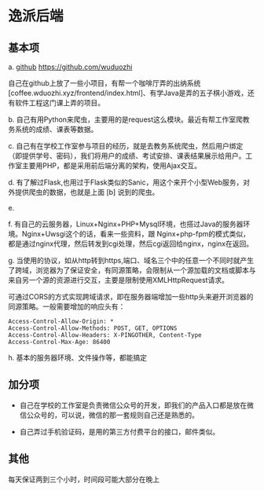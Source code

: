# 逸派后端

## 基本项

a. [github](https://github.com/wuduozhi) https://github.com/wuduozhi

自己在github上放了一些小项目，有帮一个咖啡厅弄的出纳系统[coffee.wduozhi.xyz/frontend/index.html]、有学Java是弄的五子棋小游戏，还有软件工程这门课上弄的项目。

b. 自己有用Python来爬虫，主要用的是request这么模块。最近有帮工作室爬教务系统的成绩、课表等数据。

c. 自己有在学校工作室参与项目的经历，就是去教务系统爬虫，然后用户绑定（即提供学号、密码），我们将用户的成绩、考试安排、课表结果展示给用户。工作室主要用PHP，都是采用前后端分离的架构，使用Ajax交互。

d. 有了解过Flask,也用过于Flask类似的Sanic，用这个来开个小型Web服务，对外提供爬虫的数据，也就是上面 [b] 说到的爬虫。

e.

f. 有自己的云服务器，Linux+Nginx+PHP+Mysql环境，也搭过Java的服务器环境。Nginx+Uwsgi这个的话，看来一些资料，跟 Nginx+php-fpm的模式类似，都是通过nginx代理，然后转发到cgi处理，然后cgi返回给nginx，nginx在返回。

g. 当使用的协议，如从http转到https,端口、域名三个中的任意一个不同时就产生了跨域，浏览器为了保证安全，有同源策略，会限制从一个源加载的文档或脚本与来自另一个源的资源进行交互，主要是限制使用XMLHttpRequest请求。

可通过CORS的方式实现跨域请求，即在服务器端增加一些http头来避开浏览器的同源策略。一般需要增加的响应头有：

```
Access-Control-Allow-Origin: *
Access-Control-Allow-Methods: POST, GET, OPTIONS
Access-Control-Allow-Headers: X-PINGOTHER, Content-Type
Access-Control-Max-Age: 86400
```


h. 基本的服务器环境、文件操作等，都能搞定

## 加分项

* 自己在学校的工作室是负责微信公众号的开发，即我们的产品入口都是放在微信公众号的，可以说，微信的那一套规则自己还是熟悉的。

* 自己弄过手机验证码，是用的第三方付费平台的接口，邮件类似。

## 其他

每天保证两到三个小时，时间段可能大部分在晚上



